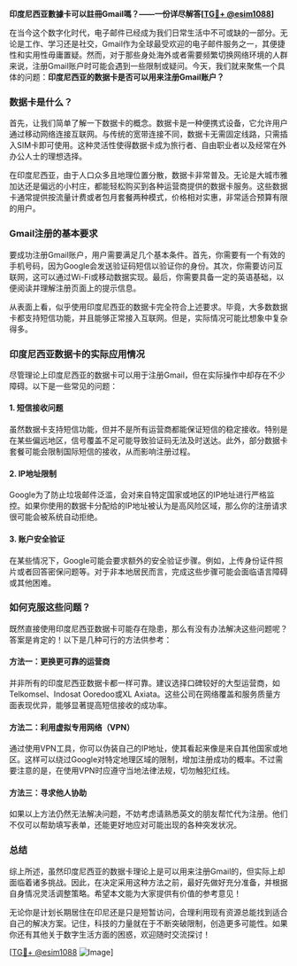 **印度尼西亚數據卡可以註冊Gmail嗎？——一份详尽解答[[TG💪+ @esim1088](https://t.me/s/esim1088)]**

在当今这个数字化时代，电子邮件已经成为我们日常生活中不可或缺的一部分。无论是工作、学习还是社交，Gmail作为全球最受欢迎的电子邮件服务之一，其便捷性和实用性毋庸置疑。然而，对于那些身处海外或者需要频繁切换网络环境的人群来说，注册Gmail账户时可能会遇到一些限制或疑问。今天，我们就来聚焦一个具体的问题：**印度尼西亚的数据卡是否可以用来注册Gmail账户？**

### 数据卡是什么？

首先，让我们简单了解一下数据卡的概念。数据卡是一种便携式设备，它允许用户通过移动网络连接互联网。与传统的宽带连接不同，数据卡无需固定线路，只需插入SIM卡即可使用。这种灵活性使得数据卡成为旅行者、自由职业者以及经常在外办公人士的理想选择。

在印度尼西亚，由于人口众多且地理位置分散，数据卡非常普及。无论是大城市雅加达还是偏远的小村庄，都能轻松购买到各种运营商提供的数据卡服务。这些数据卡通常提供按流量计费或者包月套餐两种模式，价格相对实惠，非常适合预算有限的用户。

### Gmail注册的基本要求

要成功注册Gmail账户，用户需要满足几个基本条件。首先，你需要有一个有效的手机号码，因为Google会发送验证码短信以验证你的身份。其次，你需要访问互联网，这可以通过Wi-Fi或移动数据实现。最后，你需要具备一定的英语基础，以便阅读并理解注册页面上的提示信息。

从表面上看，似乎使用印度尼西亚的数据卡完全符合上述要求。毕竟，大多数数据卡都支持短信功能，并且能够正常接入互联网。但是，实际情况可能比想象中复杂得多。

### 印度尼西亚数据卡的实际应用情况

尽管理论上印度尼西亚的数据卡可以用于注册Gmail，但在实际操作中却存在不少障碍。以下是一些常见的问题：

#### 1. 短信接收问题
虽然数据卡支持短信功能，但并不是所有运营商都能保证短信的稳定接收。特别是在某些偏远地区，信号覆盖不足可能导致验证码无法及时送达。此外，部分数据卡套餐可能会限制国际短信的接收，从而影响注册过程。

#### 2. IP地址限制
Google为了防止垃圾邮件泛滥，会对来自特定国家或地区的IP地址进行严格监控。如果你使用的数据卡分配给的IP地址被认为是高风险区域，那么你的注册请求很可能会被系统自动拒绝。

#### 3. 账户安全验证
在某些情况下，Google可能会要求额外的安全验证步骤。例如，上传身份证件照片或者回答密保问题等。对于非本地居民而言，完成这些步骤可能会面临语言障碍或其他困难。

### 如何克服这些问题？

既然直接使用印度尼西亚数据卡可能存在隐患，那么有没有办法解决这些问题呢？答案是肯定的！以下是几种可行的方法供参考：

#### 方法一：更换更可靠的运营商
并非所有的印度尼西亚数据卡都一样可靠。建议选择口碑较好的大型运营商，如Telkomsel、Indosat Ooredoo或XL Axiata。这些公司在网络覆盖和服务质量方面表现优异，能够显著提高短信接收的成功率。

#### 方法二：利用虚拟专用网络（VPN）
通过使用VPN工具，你可以伪装自己的IP地址，使其看起来像是来自其他国家或地区。这样可以绕过Google对特定地理区域的限制，增加注册成功的概率。不过需要注意的是，在使用VPN时应遵守当地法律法规，切勿触犯红线。

#### 方法三：寻求他人协助
如果以上方法仍然无法解决问题，不妨考虑请熟悉英文的朋友帮忙代为注册。他们不仅可以帮助填写表单，还能更好地应对可能出现的各种突发状况。

### 总结

综上所述，虽然印度尼西亚的数据卡理论上是可以用来注册Gmail的，但实际上却面临着诸多挑战。因此，在决定采用这种方法之前，最好先做好充分准备，并根据自身情况灵活调整策略。希望本文能为大家提供有价值的参考意见！

无论你是计划长期居住在印尼还是只是短暂访问，合理利用现有资源总能找到适合自己的解决方案。记住，科技的力量就在于不断突破限制，创造更多可能性。如果你还有其他关于数字生活方面的困惑，欢迎随时交流探讨！

[[TG💪+ @esim1088](https://t.me/s/esim1088) ![Image](https://i.postimg.cc/4NQfJmqS/Snipaste-2025-05-13-00-14-12.png)]